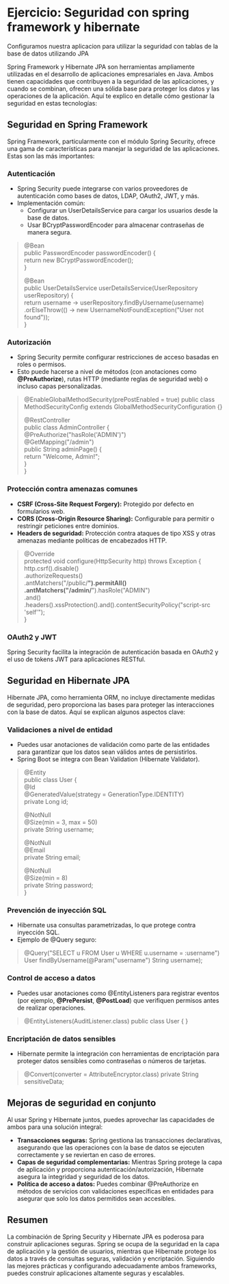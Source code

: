 # Ejercicio:  Seguridad con spring framework y hibernate


Configuramos nuestra aplicacion para utilizar la seguridad con tablas de la
base de datos utilizando JPA


Spring Framework y Hibernate JPA son herramientas ampliamente utilizadas en el desarrollo de aplicaciones empresariales en Java. 
Ambos tienen capacidades que contribuyen a la seguridad de las aplicaciones, 
y cuando se combinan, ofrecen una sólida base para proteger los datos y las operaciones de la aplicación. 
Aquí te explico en detalle cómo gestionar la seguridad en estas tecnologías:

## Seguridad en Spring Framework
Spring Framework, particularmente con el módulo Spring Security, ofrece una gama de características para manejar la seguridad de las aplicaciones. 
Estas son las más importantes:

### Autenticación
- Spring Security puede integrarse con varios proveedores de autenticación como bases de datos, LDAP, OAuth2, JWT, y más.
- Implementación común:
	- Configurar un UserDetailsService para cargar los usuarios desde la base de datos.
	- Usar BCryptPasswordEncoder para almacenar contraseñas de manera segura.
>
> @Bean  
> public PasswordEncoder passwordEncoder() {  
> 	return new BCryptPasswordEncoder();  
> }  
> 
> @Bean  
> public UserDetailsService userDetailsService(UserRepository userRepository) {  
> 	return username -> userRepository.findByUsername(username)  
> 		.orElseThrow(() -> new UsernameNotFoundException("User not found"));  
> }  
>

### Autorización
- Spring Security permite configurar restricciones de acceso basadas en roles o permisos.
- Esto puede hacerse a nivel de métodos (con anotaciones como
  **@PreAuthorize**), rutas HTTP (mediante reglas de seguridad web) o incluso capas personalizadas.

> 
> @EnableGlobalMethodSecurity(prePostEnabled = true)
> public class MethodSecurityConfig extends GlobalMethodSecurityConfiguration {}
> 
> @RestController  
> public class AdminController {  
> 	@PreAuthorize("hasRole('ADMIN')")  
> 	@GetMapping("/admin")  
> 	public String adminPage() {  
> 		return "Welcome, Admin!";  
> 	}  
> }  
>

### Protección contra amenazas comunes
- **CSRF (Cross-Site Request Forgery):** Protegido por defecto en formularios web.
- **CORS (Cross-Origin Resource Sharing):** Configurable para permitir o restringir peticiones entre dominios.
- **Headers de seguridad:** Protección contra ataques de tipo XSS y otras amenazas mediante políticas de encabezados HTTP.

>
> @Override  
> protected void configure(HttpSecurity http) throws Exception {  
> 	http.csrf().disable()  
> 		.authorizeRequests()  
> 		.antMatchers("/public/**").permitAll()  
> 		.antMatchers("/admin/**").hasRole("ADMIN")  
> 		.and()  
> 		.headers().xssProtection().and().contentSecurityPolicy("script-src 'self'");  
> }  
>

### OAuth2 y JWT
Spring Security facilita la integración de autenticación basada en OAuth2 y el uso de tokens JWT para aplicaciones RESTful.

## Seguridad en Hibernate JPA
Hibernate JPA, como herramienta ORM, no incluye directamente medidas de seguridad, 
pero proporciona las bases para proteger las interacciones con la base de datos. 
Aquí se explican algunos aspectos clave:

### Validaciones a nivel de entidad
- Puedes usar anotaciones de validación como parte de las entidades para garantizar que los datos sean válidos antes de persistirlos.
- Spring Boot se integra con Bean Validation (Hibernate Validator).

> 
> @Entity  
> public class User {  
> 	@Id  
> 	@GeneratedValue(strategy = GenerationType.IDENTITY)  
> 	private Long id;  
> 
> 	@NotNull  
> 	@Size(min = 3, max = 50)  
> 	private String username;  
> 	
> 	@NotNull  
> 	@Email  
> 	private String email;  
> 
> 	@NotNull  
> 	@Size(min = 8)  
> 	private String password;  
> }
>

### Prevención de inyección SQL
- Hibernate usa consultas parametrizadas, lo que protege contra inyección SQL.
- Ejemplo de @Query seguro:

>
> @Query("SELECT u FROM User u WHERE u.username = :username")
> User findByUsername(@Param("username") String username);
> 

### Control de acceso a datos
- Puedes usar anotaciones como @EntityListeners para registrar eventos 
(por ejemplo, **@PrePersist**, **@PostLoad**) que verifiquen permisos antes de realizar operaciones.

>
> @EntityListeners(AuditListener.class)
> public class User {
> }
>

### Encriptación de datos sensibles
- Hibernate permite la integración con herramientas de encriptación para proteger datos sensibles como contraseñas o números de tarjetas.

>
> @Convert(converter = AttributeEncryptor.class)
> private String sensitiveData;
>

## Mejoras de seguridad en conjunto
Al usar Spring y Hibernate juntos, puedes aprovechar las capacidades de ambos para una solución integral:
- **Transacciones seguras:** Spring gestiona las transacciones declarativas, 
asegurando que las operaciones con la base de datos se ejecuten correctamente y se reviertan en caso de errores.
- **Capas de seguridad complementarias:** Mientras Spring protege la capa de aplicación y proporciona autenticación/autorización, 
Hibernate asegura la integridad y seguridad de los datos.
- **Política de acceso a datos:** Puedes combinar @PreAuthorize en métodos de servicios con validaciones específicas en entidades 
para asegurar que solo los datos permitidos sean accesibles.

## Resumen
La combinación de Spring Security y Hibernate JPA es poderosa para construir aplicaciones seguras. 
Spring se ocupa de la seguridad en la capa de aplicación y la gestión de usuarios, 
mientras que Hibernate protege los datos a través de consultas seguras, validación y encriptación. 
Siguiendo las mejores prácticas y configurando adecuadamente ambos frameworks, puedes construir aplicaciones altamente seguras y escalables.

